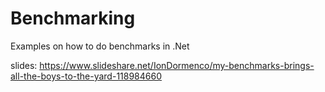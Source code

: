 # Benchmarking
Examples on how to do benchmarks in .Net

slides: https://www.slideshare.net/IonDormenco/my-benchmarks-brings-all-the-boys-to-the-yard-118984660
